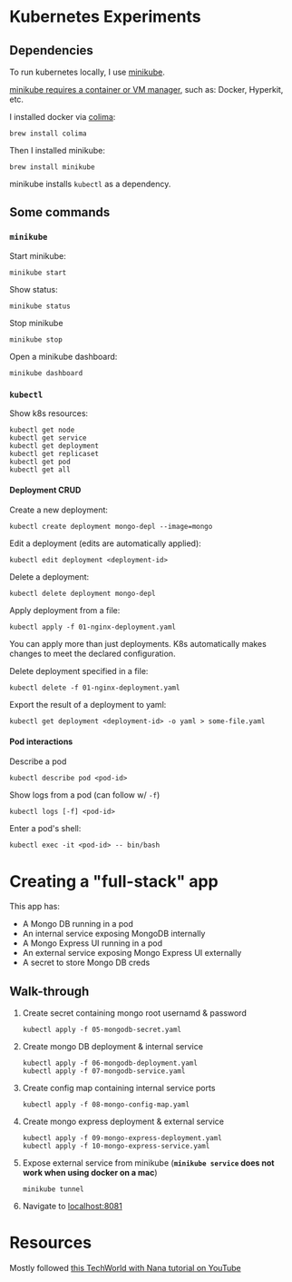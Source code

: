 # Kubernetes Experiments
## Dependencies
To run kubernetes locally, I use [minikube](https://minikube.sigs.k8s.io/docs/).

[minikube requires a container or VM manager](https://minikube.sigs.k8s.io/docs/start/), such as: Docker, Hyperkit, etc.

I installed docker via [colima](https://github.com/abiosoft/colima):
```
brew install colima
```

Then I installed minikube:
```
brew install minikube
```

minikube installs `kubectl` as a dependency.

## Some commands
### `minikube`
Start minikube:
```
minikube start
```

Show status:
```
minikube status
```

Stop minikube
```
minikube stop
```

Open a minikube dashboard:
```
minikube dashboard
```

### `kubectl`
Show k8s resources:
```
kubectl get node
kubectl get service
kubectl get deployment
kubectl get replicaset
kubectl get pod
kubectl get all
```

#### Deployment CRUD
Create a new deployment:
```
kubectl create deployment mongo-depl --image=mongo
```

Edit a deployment (edits are automatically applied):
```
kubectl edit deployment <deployment-id>
```

Delete a deployment:
```
kubectl delete deployment mongo-depl
```

Apply deployment from a file:
```
kubectl apply -f 01-nginx-deployment.yaml
```

You can apply more than just deployments.  K8s automatically makes changes to meet the declared configuration.

Delete deployment specified in a file:
```
kubectl delete -f 01-nginx-deployment.yaml
```

Export the result of a deployment to yaml:
```
kubectl get deployment <deployment-id> -o yaml > some-file.yaml
```

#### Pod interactions
Describe a pod
```
kubectl describe pod <pod-id>
```

Show logs from a pod (can follow w/ `-f`)
```
kubectl logs [-f] <pod-id>
```

Enter a pod's shell:
```
kubectl exec -it <pod-id> -- bin/bash
```

# Creating a "full-stack" app
This app has:
- A Mongo DB running in a pod
- An internal service exposing MongoDB internally
- A Mongo Express UI running in a pod
- An external service exposing Mongo Express UI externally
- A secret to store Mongo DB creds

## Walk-through
1. Create secret containing mongo root usernamd & password
   ```
   kubectl apply -f 05-mongodb-secret.yaml
   ```

2. Create mongo DB deployment & internal service
   ```
   kubectl apply -f 06-mongodb-deployment.yaml
   kubectl apply -f 07-mongodb-service.yaml
   ```

3. Create config map containing internal service ports
   ```
   kubectl apply -f 08-mongo-config-map.yaml
   ```

4. Create mongo express deployment & external service
   ```
   kubectl apply -f 09-mongo-express-deployment.yaml
   kubectl apply -f 10-mongo-express-service.yaml
   ```

5. Expose external service from minikube (**`minikube service` does not work when using docker on a mac**)
   ```
   minikube tunnel
   ```

6. Navigate to [localhost:8081](http://localhost:8081)




# Resources
Mostly followed [this TechWorld with Nana tutorial on YouTube](https://www.youtube.com/watch?v=X48VuDVv0do)
